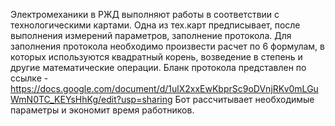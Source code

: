 Электромеханики в РЖД выполняют работы в соответствии с технологическими картами.
Одна из тех.карт предписывает, после выполнения измерений параметров, заполнение протокола.
Для заполнения протокола необходимо произвести расчет по 6 формулам, в которых используются квадратный корень, возведение в степень и другие математические операции.
Бланк протокола представлен по ссылке - https://docs.google.com/document/d/1ulX2xxEwKbprSc9oDVnjRKv0mLGuWmN0TC_KEYsHhKg/edit?usp=sharing
Бот рассчитывает необходимые параметры и экономит время работников.